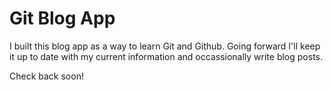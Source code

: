 # Git Blog App

I built this blog app as a way to learn Git and Github. Going forward I'll keep it up to date with my current information and occassionally write blog posts.

Check back soon!

